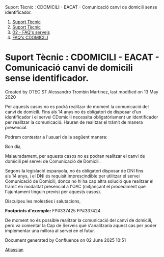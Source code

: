 Suport Tècnic : CDOMICILI - EACAT - Comunicació canvi de domicili sense identificador.  

1.  [Suport Tècnic](index.html)
2.  [Suport Tècnic](13893782.html)
3.  [02 - FAQ's serveis](26313393.html)
4.  [FAQ's CDOMICILI](28705548.html)

Suport Tècnic : CDOMICILI - EACAT - Comunicació canvi de domicili sense identificador.
======================================================================================

Created by OTEC ST Alessandro Trombin Martinez, last modified on 13 May 2020

Per aquests casos no es podrà realitzar de moment la comunicació del canvi de domicili. Fins als 14 anys no és obligatori de disposar d'un identificador i el servei CDomicili necessita obligatòriament un identificador per realitzar la comunicació. Hauran de realitzar el tràmit de manera presencial.

Podrem contestar a l'usuari de la següent manera:

Bon dia,

Malauradament, per aquests casos no es podran realitzar el canvi de domicili pel servei de Comunicació de Domicili.

Segons la legislació espanyola, no és obligatori disposar de DNI fins als 14 anys, i el DNI és requisit imprescindible per utilitzar el servei Comunicació de Domicili, doncs no hi ha cap altra solució que realitzar el tràmit en modalitat presencial a l'OAC (mitjançant el procediment que l'ajuntament tinguin previst per aquests casos).

Disculpeu les molèsties i salutacions,

**Footprints d'exemple:** FP#337425 FP#337424

De moment no és possible realitzar la comunicació del canvi de domicili, però va comentar la Cap de Serveis què s'analitzaria aquest cas per poder implementar una millora al servei en el futur.

Document generated by Confluence on 02 June 2025 10:51

[Atlassian](http://www.atlassian.com/)